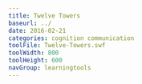 ```yaml
---
title: Twelve Towers
baseurl: ../
date: 2016-02-21
categories: cognition communication
toolFile: Twelve-Towers.swf
toolWidth: 800
toolHeight: 600
navGroup: learningtools
---
```

